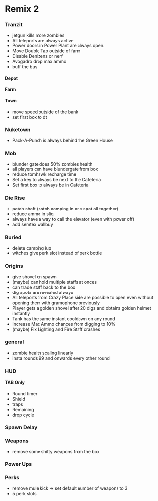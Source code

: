# Remix 2

### Tranzit
* jetgun kills more zombies
* All teleports are always active
* Power doors in Power Plant are always open.
* Move Double Tap outside of farm
* Disable Denizens or nerf
* Avogadro drop max ammo
* buff the bus

#### Depot

#### Farm

#### Town
* move speed outside of the bank
* set first box to dt

### Nuketown
* Pack-A-Punch is always behind the Green House

### Mob
* blunder gate does 50% zombies health
* all players can have blundergate from box
* reduce tomhawk recharge time
* Set a key to always be next to the Cafeteria
* Set first box to always be in Cafeteria

### Die Rise
* patch shaft (patch camping in one spot all together)
* reduce ammo in sliq
* always have a way to call the elevator (even with power off)
* add semtex wallbuy

### Buried
* delete camping jug
* witches give perk slot instead of perk bottle

### Origins
* give shovel on spawn
* (maybe) can hold multiple staffs at onces 
* can trade staff back to the box
* dig spots are revealed always
* All teleports from Crazy Place side are possible to open even without opening them with gramophone previously
* Player gets a golden shovel after 20 digs and obtains golden helmet instantly
* Tank has the same instant cooldown on any round
* Increase Max Ammo chances from digging to 10%
* (maybe) Fix Lighting and Fire Staff crashes

 
### general
* zombie health scaling linearly
* insta rounds 99 and onwards every other round

### HUD
#### TAB Only
* Round timer
* Shield
* traps
* Remaining
* drop cycle

### Spawn Delay

### Weapons 
* remove some shitty weapons from the box

### Power Ups 

### Perks
* remove mule kick -> set default number of weapons to 3
* 5 perk slots



